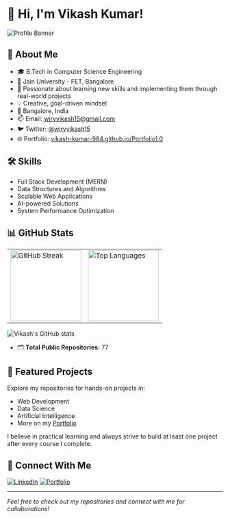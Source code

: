 # 👋 Hi, I'm Vikash Kumar!

![Profile Banner](https://vikash-kumar-984.github.io/Portfolio1.0/assets/banner.png)

## 🚀 About Me

- 🎓 B.Tech in Computer Science Engineering  
- 🏫 Jain University - FET, Bangalore  
- 🌱 Passionate about learning new skills and implementing them through real-world projects  
- 💡 Creative, goal-driven mindset  
- 📍 Bangalore, India  
- 📫 Email: wiryvikash15@gmail.com  
- 🐦 Twitter: [@wiryvikash15](https://twitter.com/wiryvikash15)  
- 🌐 Portfolio: [vikash-kumar-984.github.io/Portfolio1.0](https://vikash-kumar-984.github.io/Portfolio1.0/)

## 🛠️ Skills

- Full Stack Development (MERN)
- Data Structures and Algorithms
- Scalable Web Applications
- AI-powered Solutions
- System Performance Optimization

## 📊 GitHub Stats

<table>
  <tr>
    <td>
      <img src="https://github-readme-streak-stats.herokuapp.com/?user=Vikash-Kumar-984" alt="GitHub Streak" height="165"/>
    </td>
    <td>
      <img src="https://github-readme-stats.vercel.app/api/top-langs/?username=Vikash-Kumar-984&layout=compact&langs_count=8" alt="Top Languages" height="165"/>
    </td>
  </tr>
</table>

![Vikash's GitHub stats](https://github-readme-stats.vercel.app/api?username=Vikash-Kumar-984&show_icons=true&hide_title=true)

- 🗂️ **Total Public Repositories:** 77

## 📂 Featured Projects

Explore my repositories for hands-on projects in:
- Web Development
- Data Science
- Artificial Intelligence
- More on my [Portfolio](https://vikash-kumar-984.github.io/Portfolio1.0/)

I believe in practical learning and always strive to build at least one project after every course I complete.

## 🤝 Connect With Me

[![LinkedIn](https://img.shields.io/badge/-LinkedIn-blue?style=flat-square&logo=linkedin)](https://linkedin.com/in/vikash-kumar-984)
[![Portfolio](https://img.shields.io/badge/-Portfolio-black?style=flat-square&logo=github)](https://vikash-kumar-984.github.io/Portfolio1.0/)

---

*Feel free to check out my repositories and connect with me for collaborations!*
